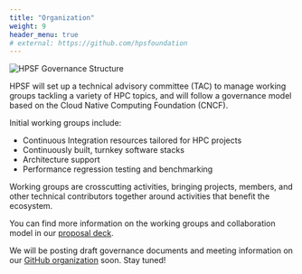 ```yaml
---
title: "Organization"
weight: 9
header_menu: true
# external: https://github.com/hpsfoundation
---
```


![HPSF Governance Structure](../images/hpsf-structure.png)

HPSF will set up a technical advisory committee (TAC) to manage working groups tackling
a variety of HPC topics, and will follow a governance model based on the Cloud Native
Computing Foundation (CNCF).

Initial working groups include:
* Continuous Integration resources tailored for HPC projects
* Continuously built, turnkey software stacks
* Architecture support
* Performance regression testing and benchmarking

Working groups are crosscutting activities, bringing projects, members, and other
technical contributors together around activities that benefit the ecosystem.

You can find more information on the working groups and collaboration model in our
[proposal deck](https://docs.google.com/presentation/d/147ksfTMvub_l2iFBd4TlANRVjUCGLwtB2CIaAkH_2bs/edit#slide=id.g28c1220829c_0771).

We will be posting draft governance documents and meeting information on our
[GitHub organization](https://github.com/hpsfoundation) soon. Stay tuned!
